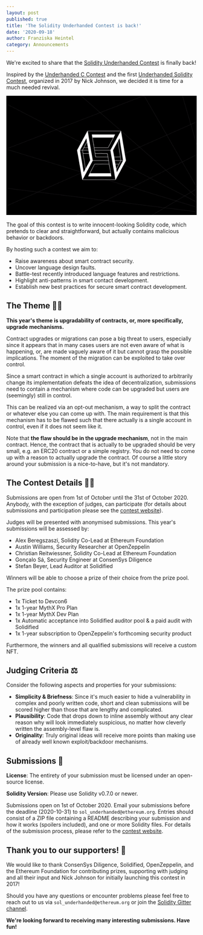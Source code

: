 ```yaml
---
layout: post
published: true
title: 'The Solidity Underhanded Contest is back!'
date: '2020-09-18'
author: Franziska Heintel
category: Announcements
---
```


We're excited to share that the [Solidity Underhanded Contest](https://underhanded.solidity.rocks/) is finally back!

Inspired by the [Underhanded C Contest](http://www.underhanded-c.org/) and the first [Underhanded Solidity Contest](https://u.solidity.cc/), organized in 2017 by Nick Johnson, we decided it is time for a much needed revival.

![Solidity Underhanded Contest](/img/2020/09/Underhanded_Solidity.gif)

The goal of this contest is to write innocent-looking Solidity code, which pretends to clear and straightforward, but actually contains malicious behavior or backdoors.

By hosting such a contest we aim to:

+ Raise awareness about smart contract security.
+ Uncover language design faults.
+ Battle-test recently introduced language features and restrictions.
+ Highlight anti-patterns in smart contact development.
+ Establish new best practices for secure smart contract development.

## The Theme 🚪🔑

**This year's theme is upgradability of contracts, or, more specifically, upgrade mechanisms.**

Contract upgrades or migrations can pose a big threat to users, especially since it appears that in many cases users are not even aware of what is happening, or, are made vaguely aware of it but cannot grasp the possible implications. The moment of the migration can be exploited to take over control. 

Since a smart contract in which a single account is authorized to arbitrarily change its implementation defeats the idea of decentralization, submissions need to contain a mechanism where code can be upgraded but users are (seemingly) still in control. 

This can be realized via an opt-out mechanism, a way to split the contract or whatever else you can come up with. The main requirement is that this mechanism has to be flawed such that there actually is a single account in control, even if it does not seem like it.

Note that **the flaw should be in the upgrade mechanism**, not in the main contract. Hence, the contract that is actually to be upgraded should be very small, e.g. an ERC20 contract or a simple registry. You do not need to come up with a reason to actually upgrade the contract. Of course a little story around your submission is a nice-to-have, but it's not mandatory.

## The Contest Details 🧑‍💻

Submissions are open from 1st of October until the 31st of October 2020. Anybody, with the exception of judges, can participate (for details about submissions and participation please see the [contest website](https://underhanded.solidity.rocks/)).

Judges will be presented with anonymised submissions. This year's submissions will be assessed by:

+ Alex Beregszaszi, Solidity Co-Lead at Ethereum Foundation
+ Austin Williams, Security Researcher at OpenZeppelin
+ Christian Reitwiessner, Solidity Co-Lead at Ethereum Foundation
+ Gonçalo Sá, Security Engineer at ConsenSys Diligence
+ Stefan Beyer, Lead Auditor at Solidified

Winners will be able to choose a prize of their choice from the prize pool. 

The prize pool contains: 

+ 1x Ticket to Devcon6
+ 1x 1-year MythX Pro Plan 
+ 1x 1-year MythX Dev Plan
+ 1x Automatic acceptance into Solidified auditor pool & a paid audit with Solidified
+ 1x 1-year subscription to OpenZeppelin's forthcoming security product

Furthermore, the winners and all qualified submissions will receive a custom NFT.

## Judging Criteria ⚖️

Consider the following aspects and properties for your submissions:

+ **Simplicity & Briefness**: Since it's much easier to hide a vulnerability in complex and poorly written code, short and clean submissions will be scored higher than those that are lengthy and complicated.
+ **Plausibility**: Code that drops down to inline assembly without any clear reason why will look immediately suspicious, no matter how cleverly written the assembly-level flaw is.
+ **Originality**: Truly original ideas will receive more points than making use of already well known exploit/backdoor mechanisms.

## Submissions 📩

**License**: The entirety of your submission must be licensed under an open-source license. 

**Solidity Version**: Please use Solidity v0.7.0 or newer.

Submissions open on 1st of October 2020. Email your submissions before the deadline (2020-10-31) to `sol_underhanded@ethereum.org`. Entries should consist of a ZIP file containing a README describing your submission and how it works (spoilers included), and one or more Solidity files. For details of the submission process, please refer to the [contest website](https://underhanded.solidity.rocks/).


## Thank you to our supporters! 🥰

We would like to thank ConsenSys Diligence, Solidified, OpenZeppelin, and the Ethereum Foundation for contributing prizes, supporting with judging and all their input and Nick Johnson for initially launching this contest in 2017!

Should you have any questions or encounter problems please feel free to reach out to us via `sol_underhanded@ethereum.org` or join the [Solidity Gitter channel](https://gitter.im/ethereum/solidity).

**We're looking forward to receiving many interesting submissions. Have fun!**
